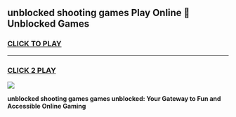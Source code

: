 
## unblocked shooting games Play Online 👋 Unblocked Games
<h3>
<a href="https://premium.freeplayer.one?title=unblocked_shooting_games&ref=19F">CLICK TO PLAY</a></h3>
<hr>

<h3>
<a href="https://premium.freeplayer.one?title=unblocked_shooting_games&ref=19F">CLICK 2 PLAY</a>
  
</h3>

<a href="https://premium.freeplayer.one?title=unblocked_shooting_games&ref=19F"><img src="https://clearcache.store/games.png"></a>


**unblocked shooting games games unblocked: Your Gateway to Fun and Accessible Online Gaming**
